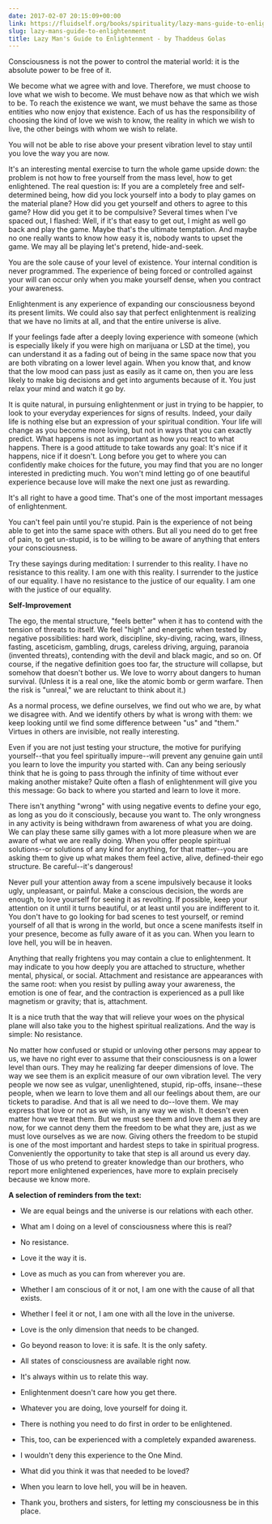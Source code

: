 ```yaml
---
date: 2017-02-07 20:15:09+00:00
link: https://fluidself.org/books/spirituality/lazy-mans-guide-to-enlightenment
slug: lazy-mans-guide-to-enlightenment
title: Lazy Man's Guide to Enlightenment - by Thaddeus Golas
---
```


Consciousness is not the power to control the material world: it is the absolute power to be free of it.

We become what we agree with and love. Therefore, we must choose to love what we wish to become. We must behave now as that which we wish to be. To reach the existence we want, we must behave the same as those entities who now enjoy that existence. Each of us has the responsibility of choosing the kind of love we wish to know, the reality in which we wish to live, the other beings with whom we wish to relate.

You will not be able to rise above your present vibration level to stay until you love the way you are now.

It's an interesting mental exercise to turn the whole game upside down: the problem is not how to free yourself from the mass level, how to get enlightened. The real question is: If you are a completely free and self-determined being, how did you lock yourself into a body to play games on the material plane? How did you get yourself and others to agree to this game? How did you get it to be compulsive? Several times when I've spaced out, I flashed: Well, if it's that easy to get out, I might as well go back and play the game. Maybe that's the ultimate temptation. And maybe no one really wants to know how easy it is, nobody wants to upset the game. We may all be playing let's pretend, hide-and-seek.

You are the sole cause of your level of existence. Your internal condition is never programmed. The experience of being forced or controlled against your will can occur only when you make yourself dense, when you contract your awareness.

Enlightenment is any experience of expanding our consciousness beyond its present limits. We could also say that perfect enlightenment is realizing that we have no limits at all, and that the entire universe is alive.

If your feelings fade after a deeply loving experience with someone (which is especially likely if you were high on marijuana or LSD at the time), you can understand it as a fading out of being in the same space now that you are both vibrating on a lower level again. When you know that, and know that the low mood can pass just as easily as it came on, then you are less likely to make big decisions and get into arguments because of it. You just relax your mind and watch it go by.

It is quite natural, in pursuing enlightenment or just in trying to be happier, to look to your everyday experiences for signs of results. Indeed, your daily life is nothing else but an expression of your spiritual condition. Your life will change as you become more loving, but not in ways that you can exactly predict. What happens is not as important as how you react to what happens. There is a good attitude to take towards any goal: It's nice if it happens, nice if it doesn't. Long before you get to where you can confidently make choices for the future, you may find that you are no longer interested in predicting much. You won't mind letting go of one beautiful experience because love will make the next one just as rewarding.

It's all right to have a good time. That's one of the most important messages of enlightenment.

You can't feel pain until you're stupid. Pain is the experience of not being able to get into the same space with others. But all you need do to get free of pain, to get un-stupid, is to be willing to be aware of anything that enters your consciousness.

Try these sayings during meditation: I surrender to this reality. I have no resistance to this reality. I am one with this reality. I surrender to the justice of our equality. I have no resistance to the justice of our equality. I am one with the justice of our equality.

**Self-Improvement**

The ego, the mental structure, "feels better" when it has to contend with the tension of threats to itself. We feel "high" and energetic when tested by negative possibilities: hard work, discipline, sky-diving, racing, wars, illness, fasting, asceticism, gambling, drugs, careless driving, arguing, paranoia (invented threats), contending with the devil and black magic, and so on. Of course, if the negative definition goes too far, the structure will collapse, but somehow that doesn't bother us. We love to worry about dangers to human survival. (Unless it is a real one, like the atomic bomb or germ warfare. Then the risk is "unreal," we are reluctant to think about it.)

As a normal process, we define ourselves, we find out who we are, by what we disagree with. And we identify others by what is wrong with them: we keep looking until we find some difference between "us" and "them." Virtues in others are invisible, not really interesting.

Even if you are not just testing your structure, the motive for purifying yourself--that you feel spiritually impure--will prevent any genuine gain until you learn to love the impurity you started with. Can any being seriously think that he is going to pass through the infinity of time without ever making another mistake? Quite often a flash of enlightenment will give you this message: Go back to where you started and learn to love it more.

There isn't anything "wrong" with using negative events to define your ego, as long as you do it consciously, because you want to. The only wrongness in any activity is being withdrawn from awareness of what you are doing. We can play these same silly games with a lot more pleasure when we are aware of what we are really doing. When you offer people spiritual solutions--or solutions of any kind for anything, for that matter--you are asking them to give up what makes them feel active, alive, defined-their ego structure. Be careful--it's dangerous!

Never pull your attention away from a scene impulsively because it looks ugly, unpleasant, or painful. Make a conscious decision, the words are enough, to love yourself for seeing it as revolting. If possible, keep your attention on it until it turns beautiful, or at least until you are indifferent to it. You don't have to go looking for bad scenes to test yourself, or remind yourself of all that is wrong in the world, but once a scene manifests itself in your presence, become as fully aware of it as you can. When you learn to love hell, you will be in heaven.

Anything that really frightens you may contain a clue to enlightenment. It may indicate to you how deeply you are attached to structure, whether mental, physical, or social. Attachment and resistance are appearances with the same root: when you resist by pulling away your awareness, the emotion is one of fear, and the contraction is experienced as a pull like magnetism or gravity; that is, attachment.

It is a nice truth that the way that will relieve your woes on the physical plane will also take you to the highest spiritual realizations. And the way is simple: No resistance.

No matter how confused or stupid or unloving other persons may appear to us, we have no right ever to assume that their consciousness is on a lower level than ours. They may he realizing far deeper dimensions of love. The way we see them is an explicit measure of our own vibration level. The very people we now see as vulgar, unenlightened, stupid, rip-offs, insane--these people, when we learn to love them and all our feelings about them, are our tickets to paradise. And that is all we need to do--love them. We may express that love or not as we wish, in any way we wish. It doesn't even matter how we treat them. But we must see them and love them as they are now, for we cannot deny them the freedom to be what they are, just as we must love ourselves as we are now. Giving others the freedom to be stupid is one of the most important and hardest steps to take in spiritual progress. Conveniently the opportunity to take that step is all around us every day. Those of us who pretend to greater knowledge than our brothers, who report more enlightened experiences, have more to explain precisely because we know more.

**A selection of reminders from the text:**

- We are equal beings and the universe is our relations with each other.

- What am I doing on a level of consciousness where this is real?

- No resistance.

- Love it the way it is.

- Love as much as you can from wherever you are.

- Whether I am conscious of it or not, I am one with the cause of all that exists.

- Whether I feel it or not, I am one with all the love in the universe.

- Love is the only dimension that needs to be changed.

- Go beyond reason to love: it is safe. It is the only safety.

- All states of consciousness are available right now.

- It's always within us to relate this way.

- Enlightenment doesn't care how you get there.

- Whatever you are doing, love yourself for doing it.

- There is nothing you need to do first in order to be enlightened.

- This, too, can be experienced with a completely expanded awareness.

- I wouldn't deny this experience to the One Mind.

- What did you think it was that needed to be loved?

- When you learn to love hell, you will be in heaven.

- Thank you, brothers and sisters, for letting my consciousness be in this place.
